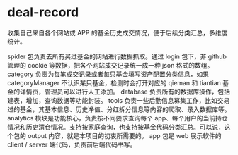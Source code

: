 # deal-record

收集自己来自各个网站或 APP 的基金历史成交情况，便于后续分类汇总，多维度统计。

spider 包负责去所有买过基金的网站进行数据抓取。通过 login 包下，非 github 管理的 cookie 等数据，把各个网站成交记录统一成一种 json 格式的数组。
category 负责为每笔成交记录或者每只基金填写资产配置分类信息，如果 categoryManager 不认识某只基金，检测时会打开对应的 qieman 和 tiantian 基金的详情页，管理员可以进行人工添加。
database 负责所有的数据库操作，包括建表，增加，查询数据等功能封装。
tools 负责一些后勤信息募集工作，比如交易过的基金，其基本信息、历史净值、分红拆分信息等内容的爬取、录入数据库等。
analytics 模块是功能核心，负责按不同要求查询每个 app、每个用户的当前持仓情况和历史清仓情况。支持按家庭查询，也支持按基金代码分类汇总。可以说，这个包的 output 内容，就是本项目的初衷所需要的。
app 包是 web 展示软件的 client / server 端代码，负责前后端代码书写。